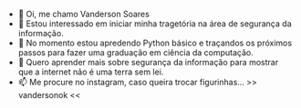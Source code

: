 - 👋 Oi, me chamo Vanderson Soares
- 👀 Estou interessado em iniciar minha tragetória na área de segurança da informação. 
- 🌱 No momento estou apredendo Python básico e traçandos os próximos passos para fazer uma graduação em ciência da computação. 
- 💞️ Quero aprender mais sobre segurança da informação para mostrar que a internet não é uma terra sem lei.
- 📫 Me procure no instagram, caso queira trocar figurinhas... >> vandersonok <<

<!---
vandersonok/vandersonok is a ✨ special ✨ repository because its `README.md` (this file) appears on your GitHub profile.
You can click the Preview link to take a look at your changes.
--->
